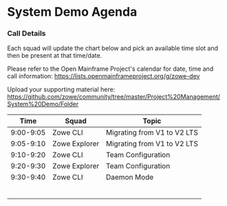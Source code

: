 # System Demo Agenda

### Call Details
Each squad will update the chart below and pick an available time slot and then be present at that time/date.

Please refer to the Open Mainframe Project's calendar for date, time and call information:
https://lists.openmainframeproject.org/g/zowe-dev

Upload your supporting material here:
https://github.com/zowe/community/tree/master/Project%20Management/System%20Demo/Folder


| Time       | Squad              | Topic                                                |
| ---------- | ------------------ | ---------------------------------------------------- |
| 9:00-9:05  | Zowe CLI           | Migrating from V1 to V2 LTS                          |
| 9:05-9:10  | Zowe Explorer      | Migrating from V1 to V2 LTS                          |
| 9:10-9:20  | Zowe CLI           | Team Configuration                                   |
| 9:20-9:30  | Zowe Explorer      | Team Configuration                                   |
| 9:30-9:40  | Zowe CLI           | Daemon Mode                                          |
|            |                    |                                                      |
|            |                    |                                                      |
|            |                    |                                                      |
|            |                    |                                                      |
|            |                    |                                                      |
|            |                    |                                                      |
